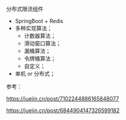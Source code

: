分布式限流组件

* SpringBoot + Redis
* 多种实现算法；
  * 计数器算法；
  * 滑动窗口算法；
  * 漏桶算法；
  * 令牌桶算法；
  * 自定义；
* 单机 or  分布式；









参考：

https://juejin.cn/post/7102244886165848077

https://juejin.cn/post/6844904147326599182